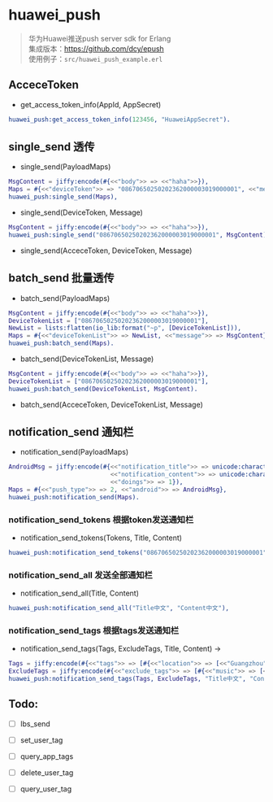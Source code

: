 # huawei_push
> 华为Huawei推送push server sdk for Erlang    
> 集成版本：https://github.com/dcy/epush    
> 使用例子：```src/huawei_push_example.erl```

## AcceceToken
* get_access_token_info(AppId, AppSecret)
```erlang
huawei_push:get_access_token_info(123456, "HuaweiAppSecret").
```

## single_send 透传

* single_send(PayloadMaps)
```erlang
MsgContent = jiffy:encode(#{<<"body">> => <<"haha">>}),
Maps = #{<<"deviceToken">> => "08670650250202362000003019000001", <<"message">> => MsgContent},
huawei_push:single_send(Maps),
```

* single_send(DeviceToken, Message)
```erlang
MsgContent = jiffy:encode(#{<<"body">> => <<"haha">>}),
huawei_push:single_send("08670650250202362000003019000001", MsgContent).
```

* single_send(AcceceToken, DeviceToken, Message)

## batch_send 批量透传

* batch_send(PayloadMaps) 
```erlang
MsgContent = jiffy:encode(#{<<"body">> => <<"haha">>}),
DeviceTokenList = ["08670650250202362000003019000001"],
NewList = lists:flatten(io_lib:format("~p", [DeviceTokenList])),
Maps = #{<<"deviceTokenList">> => NewList, <<"message">> => MsgContent},
huawei_push:batch_send(Maps).
```

* batch_send(DeviceTokenList, Message)
```erlang
MsgContent = jiffy:encode(#{<<"body">> => <<"haha">>}),
DeviceTokenList = ["08670650250202362000003019000001"],
huawei_push:batch_send(DeviceTokenList, MsgContent).
```

* batch_send(AcceceToken, DeviceTokenList, Message)

## notification_send 通知栏

* notification_send(PayloadMaps)
```erlang
AndroidMsg = jiffy:encode(#{<<"notification_title">> => unicode:characters_to_binary("标题"),
                            <<"notification_content">> => unicode:characters_to_binary("内容"),
                            <<"doings">> => 1}),
Maps = #{<<"push_type">> => 2, <<"android">> => AndroidMsg},
huawei_push:notification_send(Maps).
```
### notification_send_tokens 根据token发送通知栏
* notification_send_tokens(Tokens, Title, Content) 
```erlang
huawei_push:notification_send_tokens("08670650250202362000003019000001" ,"Title中文", "Content中文").
```

### notification_send_all 发送全部通知栏
* notification_send_all(Title, Content)
```erlang
huawei_push:notification_send_all("Title中文", "Content中文"),
```

### notification_send_tags 根据tags发送通知栏
* notification_send_tags(Tags, ExcludeTags, Title, Content) ->
```erlang
Tags = jiffy:encode(#{<<"tags">> => [#{<<"location">> => [<<"Guangzhou">>]}]}),
ExcludeTags = jiffy:encode(#{<<"exclude_tags">> => [#{<<"music">> => [<<"blue">>]}]}),
huawei_push:notification_send_tags(Tags, ExcludeTags, "Title中文", "Content中文"),
```

## Todo:
- [ ] lbs_send
- [ ] set_user_tag
- [ ] query_app_tags
- [ ] delete_user_tag
- [ ] query_user_tag





